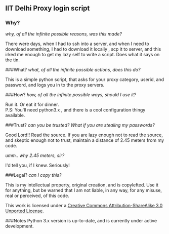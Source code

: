 ## IIT Delhi Proxy login script


### Why?
_why, of all the infinite possible reasons, was this made?_  

There were days, when I had to ssh into a server, and when I need to download something, I had to download it locally , scp it to server, and this irked me enough to get my lazy self to write a script. Does what it says on the tin. 

###What?
_what, of all the infinite possible actions, does this do?_  

This is a simple python script, that asks for your proxy category, userid, and password, and logs you in to the proxy servers.

###How?
_how, of all the infinite possible ways, should I use it?_  

Run it. Or eat it for dinner.  
P.S: You'll need python3.x , and there is a cool configuration thingy available.

###Trust?
_can you be trusted? What if you are stealing my passwords?_  

Good Lord!! Read the source. If you are lazy enough not to read the source, and skeptic enough not to trust, maintain a distance of 2.45 meters from my code.

_umm.. why 2.45 meters, sir?_

I'd tell you, if I knew. Seriously!

###Legal?
_can I copy this?_  

This is my intellectual property, original creation, and is copylefted. Use it for anything, but be warned that I am not liable, in any way, for any misuse, real or perceived, of this code.

This work is licensed under a [Creative Commons Attribution-ShareAlike 3.0 Unported License](http://creativecommons.org/licenses/by-sa/3.0/).

###Notes
Python 3.x version is up-to-date, and is currently under active development.
